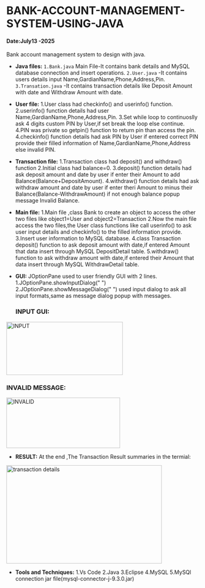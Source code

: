 # BANK-ACCOUNT-MANAGEMENT-SYSTEM-USING-JAVA
#### Date:July13 -2025
Bank account management system to design with java.

- **Java files:**
`1.Bank.java` Main File-It contains bank details and MySQL database connection and insert operations.
`2.User.java` -It contains users details input Name,GardianName,Phone,Address,Pin.
`3.Transation.java` -It contains transaction details like Deposit Amount with date and Withdraw Amount with date.

- **User file:**
1.User class had checkinfo() and userinfo() function.
2.userinfo() function details had user Name,GardianName,Phone,Address,Pin.
3.Set while loop to continuoslly ask 4 digits custom PIN by User,if set break the loop else continue.
4.PIN was private so getpin() function to return pin than access the pin.
4.checkinfo() function details had ask PIN by User if entered correct PIN provide their filled information of Name,GardianName,Phone,Address else invalid PIN.

- **Transaction file:**
1.Transaction class had deposit() and withdraw() function
2.Initial class had balance=0.
3.deposit() function details had ask deposit amount and date by user if enter their Amount to add Balance(Balance+DepositAmount).
4.withdraw() function details had ask withdraw amount and date by user if enter theri Amount to minus their Balance(Balance-WithdrawAmount) if not enough balance popup message Invalid Balance.

- **Main file:**
1.Main file ,class Bank to create an object to access the other two files like object1=User and object2=Transaction
2.Now the main file access the two files,the User class functions like call userinfo() to ask user input details and checkinfo() to the filled information provide.
3.Insert user information to MySQL database.
4.class Transaction deposit() function to ask deposit amount with date,if entered Amount that data insert through MySQL DepositDetail table.
5.withdraw() function to ask withdraw amount with date,if entered their Amount that data insert through MySQL WithdrawDetail table.

- **GUI:**
JOptionPane used to user friendly GUI with 2 lines.
1.JOptionPane.showInputDialog(" ") 
2.JOptionPane.showMessageDialog(" ")
used input dialog to ask all input formats,same as message dialog popup with messages.

  ### INPUT GUI:
<img width="304" height="139" alt="INPUT" src="https://github.com/user-attachments/assets/eeefd078-8232-49ff-8bbc-17a5ae5a8d4e" />

### INVALID MESSAGE:
<img width="297" height="132" alt="INVALID" src="https://github.com/user-attachments/assets/a0abc86f-b57e-43db-a35f-8a0079c1dc03" />

- **RESULT:**
At the end ,The Transaction Result summaries in the termial:
<img width="406" height="257" alt="transaction details" src="https://github.com/user-attachments/assets/b4f2a85b-f56c-4685-8aa0-e662ae84fefa" />

- **Tools and Techniques:**
1.Vs Code
2.Java 
3.Eclipse
4.MySQL
5.MySQl connection jar file(mysql-connector-j-9.3.0.jar)
